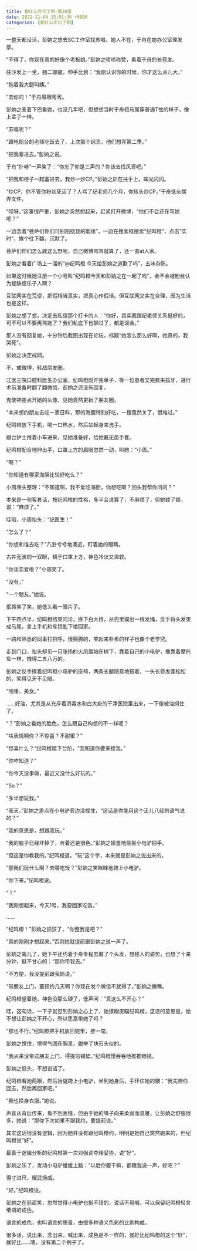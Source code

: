 ```yaml
---
title: 都什么年代了啊-第39章
date: 2022-11-04 15:01:36 +0800
categories: [都什么年代了啊]
---
```


一整天都没活，彭姠之悠去SC工作室找苏唱，她人不在，于舟在她办公室理发票。

“不得了，你现在真的好像个老板娘。”彭姠之啧啧称赞，看着于舟的长卷发。

往沙发上一坐，翘二郎腿，伸手比划：“我刚认识你的时候，你才这么点儿大。”

“抱着我大腿叫姨。”

“去你的！”于舟眉眼弯弯。

彭姠之支着下巴看她，也没几年吧，但想想当时于舟梳马尾穿普通T恤的样子，像上辈子一样。

“苏唱呢？”

“跟电视台的老师吃饭去了，上次那个综艺，他们想弄第二季。”

“把我塞进去。”彭姠之说。

于舟“扑哧”一声笑了：“你忘了你是三声的？你该去找风哥吧。”

“把我和橙子一起塞进去，我炒一炒CP。”彭姠之趴在扶手上，眸光闪闪。

“炒CP，你不管你粉丝死活了？人骂了纪老师几个月，你转头炒CP。”于舟低头摆弄文件。

“哎呀，”这事很严重，彭姠之突然想起来，赶紧打开微博，“他们不会还在骂她吧？”

一边念着“菩萨们你们可别阻挠我的姻缘”，一边在搜索框搜索“纪鸣橙”，点击“实时”，挨个往下翻，沉默了。

菩萨们你们怎么就这么野呢，自己微博骂骂就算了，还一直at人家。

彭姠之看着广场上一溜的“@纪鸣橙 今天给彭姠之道歉了吗”，五味杂陈。

如果这时候她注册一个小号叫“纪鸣橙今天和彭姠之在一起了吗”，会不会被粉丝认为是缺德乐子人啊？

互联网实在荒谬，把假相当真实，把真心作假话。但互联网又实在合理，因为生活也是这样。

彭姠之想了想，决定去私信那个打卡的人：“你好，其实我跟纪老师关系挺好的，可不可以不要再骂她了？我们私底下也聊过了，都是误会。”

那人没有回复她，十分钟后截图出现在论坛，标题“她怎么那么好啊，她真的，我哭死”。

彭姠之决定戒网。

不，戒微博，转战朋友圈。

江医三院口腔科医生办公室，纪鸣橙刚开完单子，等一位患者交完费来拔牙，进行术前准备时翻了翻微信，彭姠之还没有回复。

鬼使神差点开她的头像，见她竟然更新了朋友圈。

“本来想约朋友去吃一家日料，那的海胆特别好吃，一搜竟然关了，很难过。”

纪鸣橙放下手机，喝一口热水，然后站起身来洗手。

跟台护士推着小车进来，见她准备好，给她戴无菌手套。

纪鸣橙配合地伸出手，口罩上方的眉眼忽然一动，叫她：“小周。”

“啊？”

“你知道有哪家海胆比较好吃么？”

小周埋头整理：“不知道啊，我不爱吃海胆，你想吃啊？回头我帮你问问？”

本来是一句客套话，按纪鸣橙的性格，多半会说算了，不麻烦了，但她顿了顿，说：“麻烦了。”

哇哦，小周抬头：“纪医生！”

“怎么了？”

“你想和谁去吃？”八卦兮兮地凑近，盯着她的眼睛。

古井无波的一双眼，横于口罩上方，神色冷淡又温软。

“你谈恋爱啦？”小周笑了。

“没有。”

“一个朋友。”她说。

抿唇笑了笑，她低头看一眼片子。

下午四点半，纪鸣橙结束问诊，换下白大褂，从兜里摸出一根发绳，反手将头发束成马尾，拿上手机和车钥匙下楼回家。

一路和熟悉的同事打招呼，慢腾腾的，笑起来朴素的样子也像个老学究。

走到门口，抬头却见一只张扬的火凤凰站在树下，靠着自己的小电驴，像靠着摩托车一样，拽得二五八万的。

彭姠之反手撑着纪鸣橙小电驴的座椅，两条长腿随意地搭着，一头长卷发蓬松松的，笑得见牙不见眼。

“哈喽，美女。”

……好油，尤其是从充斥着消毒水和白大褂的干净医院里出来，一下像被油焖住了。

“？”彭姠之看她的脸色，怎么跟自己构想的不一样呢？

“啥表情啊你？不惊喜？不甜蜜？”

“惊喜什么？”纪鸣橙踏下台阶，“我知道你要来接我。”

“你咋知道？”

“你今天没事做，最近又没什么好玩的。”

“So？”

“多半想玩我。”

“我天，”彭姠之差点在小电驴旁边没撑住，“这话是你能用这个正儿八经的语气说的？”

“我的意思是，想跟我玩。”

“我的脑子已经坏掉了，听着还是很色。”彭姠之娇羞地抠抠小电驴把手。

“但这是你教我的。”纪鸣橙道。“玩”这个字，本来就是彭姠之说出来的。

“那我们玩什么啊？去哪吃饭？”彭姠之笑眯眯地跨上小电驴。

“你下来。”纪鸣橙说。

“？”

“我刚想起来，今天1号，我要回家吃饭。”

……

“纪鸣橙！”彭姠之抓狂了，“你整我是吧？”

“真的刚刚才想起来。”否则她就提前跟彭姠之说一声了。

彭姠之蔫儿了，她下午还约着于舟专程去做了个头发，想接人的姿势，也想了十来分钟，挺不甘心的：“那你带我去。”

“不方便，我没提前跟我妈说。”

“带朋友上门，要预约几天啊？你现在发个微信不就得了。”彭姠之撇嘴。

纪鸣橙望着她，神色没那么硬了，低声问：“真这么不开心？”

哇，这句话，一下子就怼到彭姠之心上了，她撩眼皮瞄纪鸣橙，这话的意思是，她不想让彭姠之不开心，所以愿意带她了吗？

“那也不行。”纪鸣橙把手机放回兜里，接一句。

彭姠之愣住，愣得气团在胸里，跟举了块石头似的。

“我从来没带过朋友上门，得提前铺垫。”纪鸣橙慢吞吞地推推眼镜。

彭姠之低头，不想说话了。

纪鸣橙看她两眼，然后抬腿跨上小电驴，坐到她身后，手环住她的腰：“我先陪你回去，然后再回家吧。”

“我也换身衣服。”她说。

声音从背后传来，看不到表情，但由于她的嗓子向来柔弱而温雅，让彭姠之舒服很多，她说：“那你下次如果不跟我约，要提前说。”

其实这话很没有逻辑，因为她并没有跟纪鸣橙约，明明是她自己突然跑来的，但纪鸣橙说“好”。

最善于逻辑分析的纪鸣橙第一次对强词夺理妥协，说“好”。

彭姠之乐了，发动小电驴缓缓上路：“以后你要干嘛，都跟我说一声，好吧？”

得寸进尺，耀武扬威。

“好。”纪鸣橙说。

彭姠之在前面笑，忽然觉得小电驴也挺不错的，说话不用喊，可以保留纪鸣橙轻言细语的成色。

语言的成色，也叫语言的质量，由很多种语义色彩的比例构成。

很多话，说出来，念出来，喊出来，成色是不一样的，就好比纪鸣橙的这个“好”，就好比……嗯，没有第二个例子了。

